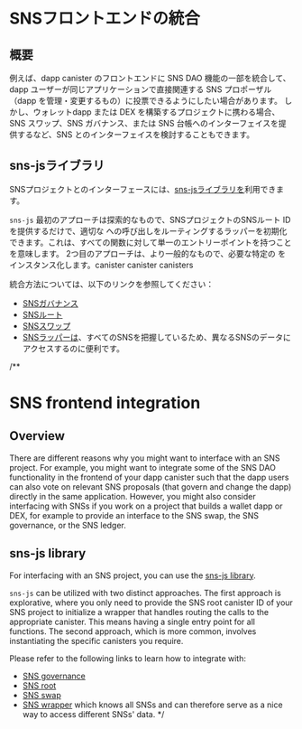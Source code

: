# SNSフロントエンドの統合

## 概要

例えば、dapp canister のフロントエンドに SNS DAO 機能の一部を統合して、dapp ユーザーが同じアプリケーションで直接関連する SNS プロポーザル（dapp を管理・変更するもの）に投票できるようにしたい場合があります。
しかし、ウォレットdapp または DEX を構築するプロジェクトに携わる場合、SNS スワップ、SNS ガバナンス、または SNS 台帳へのインターフェイスを提供するなど、SNS とのインターフェイスを検討することもできます。

## sns-jsライブラリ

SNSプロジェクトとのインターフェースには、[sns-jsライブラリを](https://github.com/dfinity/ic-js/blob/main/packages/sns/README.md)利用できます。

`sns-js`
最初のアプローチは探索的なもので、SNSプロジェクトのSNSルート IDを提供するだけで、適切な への呼び出しをルーティングするラッパーを初期化できます。これは、すべての関数に対して単一のエントリーポイントを持つことを意味します。 2つ目のアプローチは、より一般的なもので、必要な特定の をインスタンス化します。canister canister
 canisters 

統合方法については、以下のリンクを参照してください：

- [SNSガバナンス](https://github.com/dfinity/ic-js/blob/main/packages/sns/README.md#factory-snsgovernancecanister)
- [SNSルート](https://github.com/dfinity/ic-js/blob/main/packages/sns/README.md#factory-snsrootcanister)
- [SNSスワップ](https://github.com/dfinity/ic-js/blob/main/packages/sns/README.md#factory-snsswapcanister)
- [SNSラッパーは](https://github.com/dfinity/ic-js/blob/main/packages/sns/README.md#factory-snswrapper)、すべてのSNSを把握しているため、異なるSNSのデータにアクセスするのに便利です。

/**
# SNS frontend integration
## Overview
There are different reasons why you might want to interface with an SNS project.
For example, you might want to integrate some of the SNS DAO functionality in the frontend of your dapp canister such that the dapp users can also vote on relevant SNS proposals (that govern and change the dapp) directly in the same application.
However, you might also consider interfacing with SNSs if you work on a project that builds a wallet dapp or DEX, for example to provide an interface to the SNS swap, the SNS governance, or the SNS ledger. 

## sns-js library
For interfacing with an SNS project, you can use the [sns-js library](https://github.com/dfinity/ic-js/blob/main/packages/sns/README.md).

`sns-js` can be utilized with two distinct approaches. 
The first approach is explorative, where you only need to provide the SNS root canister ID of your SNS project to initialize a wrapper that handles routing the calls to the appropriate canister. This means having a single entry point for all functions.
The second approach, which is more common, involves instantiating the specific canisters you require.

Please refer to the following links to learn how to integrate with: 
* [SNS governance](https://github.com/dfinity/ic-js/blob/main/packages/sns/README.md#factory-snsgovernancecanister)
* [SNS root](https://github.com/dfinity/ic-js/blob/main/packages/sns/README.md#factory-snsrootcanister)
* [SNS swap](https://github.com/dfinity/ic-js/blob/main/packages/sns/README.md#factory-snsswapcanister)
* [SNS wrapper](https://github.com/dfinity/ic-js/blob/main/packages/sns/README.md#factory-snswrapper) which knows all SNSs and can therefore serve as a nice way to access different SNSs' data.
*/